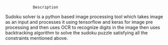                 Description                            
Sudoku solver is a python based image processing tool which takes image as
an input and processes it using tensorflow and keras for image pre processing and
then uses OCR to recognize digits in the image then uses backtracking algorithm to
solve the sudoku puzzle satisfying all the constraints mentioned above.

